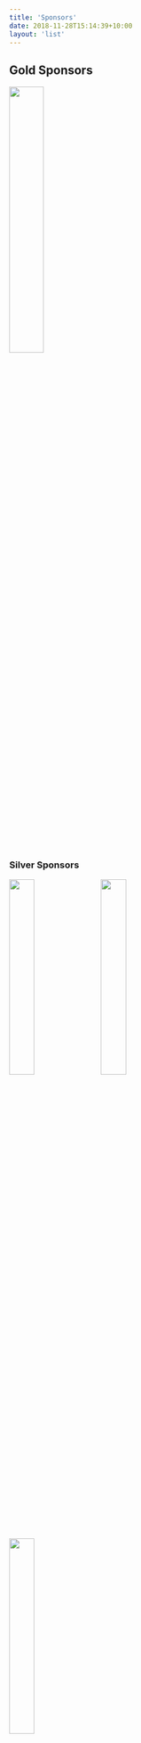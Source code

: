 ```yaml
---
title: 'Sponsors'
date: 2018-11-28T15:14:39+10:00
layout: 'list'
---
```


## Gold Sponsors

<a href="https://sia.tech/" target="_blank"><img src="/images/sia.png" style="width:35%;"></a>

### Silver Sponsors

<a href="https://www.castleisland.vc/" target="_blank"><img src="/images/civ.jpg" style="width:30%;margin-right:1em;"></a><a href="https://chaincode.com/" target="_blank"><img src="/images/chaincode.png" style="width:30%;"></a>

<a href="https://www.fidelitylabs.com/" target="_blank"><img src="/images/fcat.png" style="width:30%;margin-right:1em;"></a>

For sponsorship enquiries send mail to [mitbtc-expo@mit.edu](mailto:mitbtc-expo@mit.edu).
